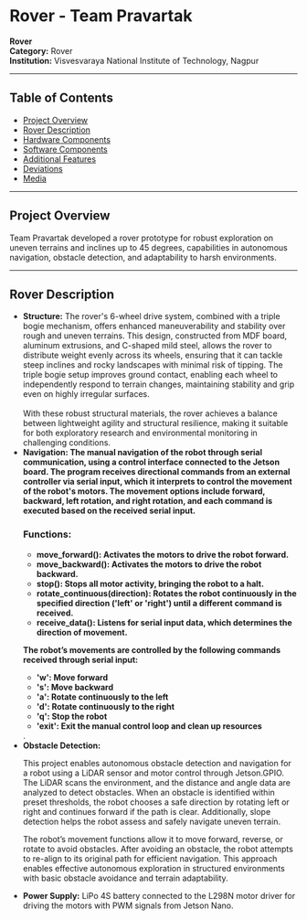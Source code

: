 
<h1>Rover - Team Pravartak</h1>

<p><strong>Rover</strong><br>
<strong>Category:</strong> Rover<br>
<strong>Institution:</strong> Visvesvaraya National Institute of Technology, Nagpur</p>

<hr>

<h2>Table of Contents</h2>
<ul>
    <li><a href="#project-overview">Project Overview</a></li>
    <li><a href="#rover-description">Rover Description</a></li>
    <li><a href="#hardware-components">Hardware Components</a></li>
    <li><a href="#software-components">Software Components</a></li>
    <li><a href="#additional-features">Additional Features</a></li>
    <li><a href="#deviations">Deviations</a></li>
    <li><a href="#media">Media</a></li>
</ul>

<hr>
<h2 id="project-overview">Project Overview</h2>
<p>Team Pravartak developed a rover prototype for robust exploration on uneven terrains and inclines up to 45 degrees, capabilities in autonomous navigation, obstacle detection, and adaptability to harsh environments.</p>

<hr>
<h2 id="rover-description">Rover Description</h2>
<ul>
    <li><strong>Structure:</strong> The rover's 6-wheel drive system, combined with a triple bogie mechanism, offers enhanced maneuverability and stability over rough and uneven terrains. This design, constructed from MDF board, aluminum extrusions, and C-shaped mild steel, allows the rover to distribute weight evenly across its wheels, ensuring that it can tackle steep inclines and rocky landscapes with minimal risk of tipping. The triple bogie setup improves ground contact, enabling each wheel to independently respond to terrain changes, maintaining stability and grip even on highly irregular surfaces.
    <br><br>With these robust structural materials, the rover achieves a balance between lightweight agility and structural resilience, making it suitable for both exploratory research and environmental monitoring in challenging conditions.</li>
    <li><strong>Navigation: The manual navigation of the robot through serial communication, using a control interface connected to the Jetson board. The program receives directional commands from an external controller via serial input, which it interprets to control the movement of the robot's motors. The movement options include forward, backward, left rotation, and right rotation, and each command is executed based on the received serial input.

<h3>Functions:</h3>
<ul>
    <li>move_forward(): Activates the motors to drive the robot forward.</li>
    <li>move_backward(): Activates the motors to drive the robot backward.</li>
    <li>stop(): Stops all motor activity, bringing the robot to a halt.</li>
    <li>rotate_continuous(direction): Rotates the robot continuously in the specified direction ('left' or 'right') until a different command is received.</li>
    <li>receive_data(): Listens for serial input data, which determines the direction of movement.</li>
</ul>

<p>The robot’s movements are controlled by the following commands received through serial input:</p>
<ul>
    <li><strong>'w':</strong> Move forward</li>
    <li><strong>'s':</strong> Move backward</li>
    <li><strong>'a':</strong> Rotate continuously to the left</li>
    <li><strong>'d':</strong> Rotate continuously to the right</li>
    <li><strong>'q':</strong> Stop the robot</li>
    <li><strong>'exit':</strong> Exit the manual control loop and clean up resources</li>
</ul> </strong> .</li>
    <li><strong>Obstacle Detection:</strong> <p>This project enables autonomous obstacle detection and navigation for a robot using a LiDAR sensor and motor control through Jetson.GPIO. The LiDAR scans the environment, and the distance and angle data are analyzed to detect obstacles. When an obstacle is identified within preset thresholds, the robot chooses a safe direction by rotating left or right and continues forward if the path is clear. Additionally, slope detection helps the robot assess and safely navigate uneven terrain.</p>

<p>The robot’s movement functions allow it to move forward, reverse, or rotate to avoid obstacles. After avoiding an obstacle, the robot attempts to re-align to its original path for efficient navigation. This approach enables effective autonomous exploration in structured environments with basic obstacle avoidance and terrain adaptability.</p></li>
    <li><strong>Power Supply:</strong> LiPo 4S battery connected to the L298N motor driver for driving the motors with PWM signals from Jetson Nano.</li>
</ul>

